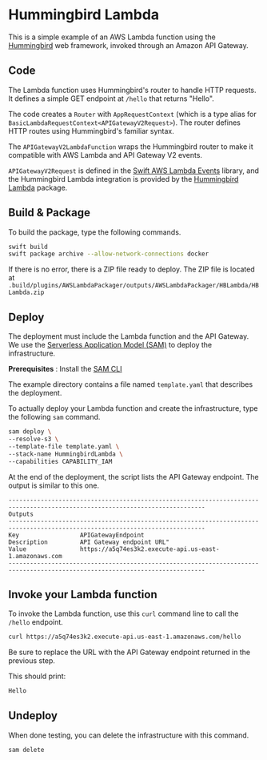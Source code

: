 # Hummingbird Lambda

This is a simple example of an AWS Lambda function using the [Hummingbird](https://github.com/hummingbird-project/hummingbird) web framework, invoked through an Amazon API Gateway.

## Code 

The Lambda function uses Hummingbird's router to handle HTTP requests. It defines a simple GET endpoint at `/hello` that returns "Hello".

The code creates a `Router` with `AppRequestContext` (which is a type alias for `BasicLambdaRequestContext<APIGatewayV2Request>`). The router defines HTTP routes using Hummingbird's familiar syntax.

The `APIGatewayV2LambdaFunction` wraps the Hummingbird router to make it compatible with AWS Lambda and API Gateway V2 events.

`APIGatewayV2Request` is defined in the [Swift AWS Lambda Events](https://github.com/swift-server/swift-aws-lambda-events) library, and the Hummingbird Lambda integration is provided by the [Hummingbird Lambda](https://github.com/hummingbird-project/hummingbird-lambda) package.

## Build & Package 

To build the package, type the following commands.

```bash
swift build
swift package archive --allow-network-connections docker
```

If there is no error, there is a ZIP file ready to deploy. 
The ZIP file is located at `.build/plugins/AWSLambdaPackager/outputs/AWSLambdaPackager/HBLambda/HBLambda.zip`

## Deploy

The deployment must include the Lambda function and the API Gateway. We use the [Serverless Application Model (SAM)](https://docs.aws.amazon.com/serverless-application-model/latest/developerguide/what-is-sam.html) to deploy the infrastructure.

**Prerequisites** : Install the [SAM CLI](https://docs.aws.amazon.com/serverless-application-model/latest/developerguide/install-sam-cli.html)

The example directory contains a file named `template.yaml` that describes the deployment.

To actually deploy your Lambda function and create the infrastructure, type the following `sam` command.

```bash
sam deploy \
--resolve-s3 \
--template-file template.yaml \
--stack-name HummingbirdLambda \
--capabilities CAPABILITY_IAM 
```

At the end of the deployment, the script lists the API Gateway endpoint.
The output is similar to this one.

```
-----------------------------------------------------------------------------------------------------------------------------
Outputs                                                                                                                     
-----------------------------------------------------------------------------------------------------------------------------
Key                 APIGatewayEndpoint                                                                                      
Description         API Gateway endpoint URL"                                                                                
Value               https://a5q74es3k2.execute-api.us-east-1.amazonaws.com                                                  
-----------------------------------------------------------------------------------------------------------------------------
```

## Invoke your Lambda function

To invoke the Lambda function, use this `curl` command line to call the `/hello` endpoint.

```bash
curl https://a5q74es3k2.execute-api.us-east-1.amazonaws.com/hello
```

Be sure to replace the URL with the API Gateway endpoint returned in the previous step.

This should print:

```bash 
Hello
```

## Undeploy

When done testing, you can delete the infrastructure with this command.

```bash
sam delete 
```